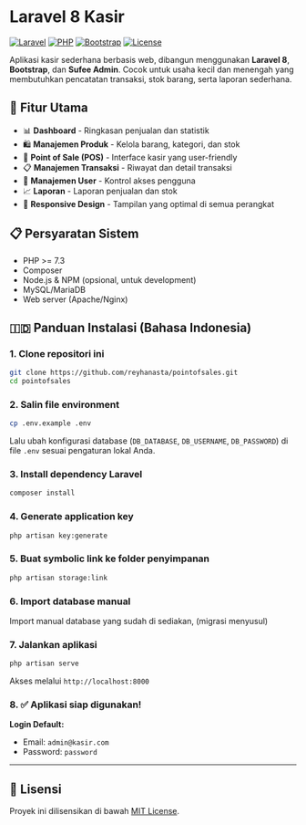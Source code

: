 # Laravel 8 Kasir

[![Laravel](https://img.shields.io/badge/Laravel-8.x-red.svg)](https://laravel.com)
[![PHP](https://img.shields.io/badge/PHP-%5E7.3-blue.svg)](https://php.net)
[![Bootstrap](https://img.shields.io/badge/Bootstrap-4.x-purple.svg)](https://getbootstrap.com)
[![License](https://img.shields.io/badge/License-MIT-green.svg)](LICENSE)

Aplikasi kasir sederhana berbasis web, dibangun menggunakan **Laravel 8**, **Bootstrap**, dan **Sufee Admin**. Cocok untuk usaha kecil dan menengah yang membutuhkan pencatatan transaksi, stok barang, serta laporan sederhana.

## 🌟 Fitur Utama

-   📊 **Dashboard** - Ringkasan penjualan dan statistik
-   🛍️ **Manajemen Produk** - Kelola barang, kategori, dan stok
-   🧾 **Point of Sale (POS)** - Interface kasir yang user-friendly
-   📋 **Manajemen Transaksi** - Riwayat dan detail transaksi
-   👥 **Manajemen User** - Kontrol akses pengguna
-   📈 **Laporan** - Laporan penjualan dan stok
-   🎨 **Responsive Design** - Tampilan yang optimal di semua perangkat

## 📋 Persyaratan Sistem

-   PHP >= 7.3
-   Composer
-   Node.js & NPM (opsional, untuk development)
-   MySQL/MariaDB
-   Web server (Apache/Nginx)

## 🇮🇩 Panduan Instalasi (Bahasa Indonesia)

### 1. **Clone repositori ini**

```bash
git clone https://github.com/reyhanasta/pointofsales.git
cd pointofsales
```

### 2. **Salin file environment**

```bash
cp .env.example .env
```

Lalu ubah konfigurasi database (`DB_DATABASE`, `DB_USERNAME`, `DB_PASSWORD`) di file `.env` sesuai pengaturan lokal Anda.

### 3. **Install dependency Laravel**

```bash
composer install
```

### 4. **Generate application key**

```bash
php artisan key:generate
```

### 5. **Buat symbolic link ke folder penyimpanan**

```bash
php artisan storage:link
```

### 6. **Import database manual**

Import manual database yang sudah di sediakan, (migrasi menyusul)

### 7. **Jalankan aplikasi**

```bash
php artisan serve
```

Akses melalui `http://localhost:8000`

### 8. ✅ **Aplikasi siap digunakan!**

**Login Default:**

-   Email: `admin@kasir.com`
-   Password: `password`

---

## 📝 Lisensi

Proyek ini dilisensikan di bawah [MIT License](LICENSE).

